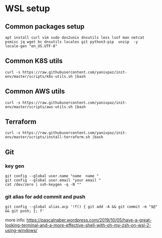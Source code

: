 # WSL setup

## Common packages setup
```
apt install curl vim sudo dos2unix dnsutils less lsof man netcat psmisc jq wget bc dnsutils locales git python3-pip  unzip  -y
locale-gen "en_US.UTF-8"
```

## Common K8S utils 
```
curl -s https://raw.githubusercontent.com/yanivpaz/init-env/master/scripts/k8s-utils.sh |bash
```

## Common AWS utils 
```
curl -s https://raw.githubusercontent.com/yanivpaz/init-env/master/scripts/aws-utils.sh |bash
```

## Terraform 
```
curl -s https://raw.githubusercontent.com/yanivpaz/init-env/master/scripts/install-terraform.sh |bash
```


## Git 
### key gen 
```
git config --global user.name "name  name "
git config --global user.email "your email "
cat /dev/zero | ssh-keygen -q -N ""
```

### git alias for add commit and push
```
git config --global alias.acp '!f() { git add -A && git commit -m "$@" && git push; }; f'
```
more info:
https://pascalnaber.wordpress.com/2019/10/05/have-a-great-looking-terminal-and-a-more-effective-shell-with-oh-my-zsh-on-wsl-2-using-windows/



